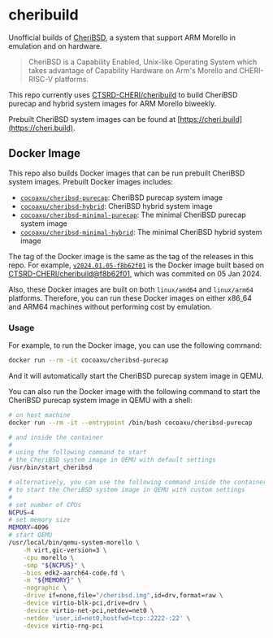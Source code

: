 # cheribuild

Unofficial builds of [CheriBSD](https://www.cheribsd.org), a system that support ARM Morello in emulation and on hardware. 

> CheriBSD is a Capability Enabled, Unix-like Operating System which takes advantage of Capability Hardware on Arm's Morello and CHERI-RISC-V platforms.

This repo currently uses [CTSRD-CHERI/cheribuild](https://github.com/CTSRD-CHERI/cheribuild) to build CheriBSD purecap and hybrid system images for ARM Morello biweekly.

Prebuilt CheriBSD system images can be found at [https://cheri.build](https://cheri.build).

## Docker Image
This repo also builds Docker images that can be run prebuilt CheriBSD system images. Prebuilt Docker images includes:

- [`cocoaxu/cheribsd-purecap`](https://hub.docker.com/r/cocoaxu/cheribsd-purecap): CheriBSD purecap system image
- [`cocoaxu/cheribsd-hybrid`](https://hub.docker.com/r/cocoaxu/cheribsd-hybrid): CheriBSD hybrid system image
- [`cocoaxu/cheribsd-minimal-purecap`](https://hub.docker.com/r/cocoaxu/cheribsd-minimal-purecap): The minimal CheriBSD purecap system image
- [`cocoaxu/cheribsd-minimal-hybrid`](https://hub.docker.com/r/cocoaxu/cheribsd-minimal-hybrid): The minimal CheriBSD hybrid system image

The tag of the Docker image is the same as the tag of the releases in this repo. For example, [`v2024.01.05-f8b62f01`](https://github.com/cocoa-xu/cheribuild/releases/tag/v2024.01.05-f8b62f01) is the Docker image built based on [CTSRD-CHERI/cheribuild@f8b62f01](https://github.com/CTSRD-CHERI/cheribuild/tree/f8b62f01), which was commited on 05 Jan 2024.

Also, these Docker images are built on both `linux/amd64` and `linux/arm64` platforms. Therefore, you can run these Docker images on either x86_64 and ARM64 machines without performing cost by emulation.

### Usage
For example, to run the Docker image, you can use the following command:

```bash
docker run --rm -it cocoaxu/cheribsd-purecap
```

And it will automatically start the CheriBSD purecap system image in QEMU. 

You can also run the Docker image with the following command to start the CheriBSD purecap system image in QEMU with a shell:

```bash
# on host machine
docker run --rm -it --entrypoint /bin/bash cocoaxu/cheribsd-purecap

# and inside the container
#
# using the following command to start 
# the CheriBSD system image in QEMU with default settings
/usr/bin/start_cheribsd

# alternatively, you can use the following command inside the container
# to start the CheriBSD system image in QEMU with custom settings
#
# set number of CPUs
NCPUS=4
# set memory size
MEMORY=4096
# start QEMU
/usr/local/bin/qemu-system-morello \
    -M virt,gic-version=3 \
    -cpu morello \
    -smp "${NCPUS}" \
    -bios edk2-aarch64-code.fd \
    -m "${MEMORY}" \
    -nographic \
    -drive if=none,file="/cheribsd.img",id=drv,format=raw \
    -device virtio-blk-pci,drive=drv \
    -device virtio-net-pci,netdev=net0 \
    -netdev 'user,id=net0,hostfwd=tcp::2222-:22' \
    -device virtio-rng-pci
```
